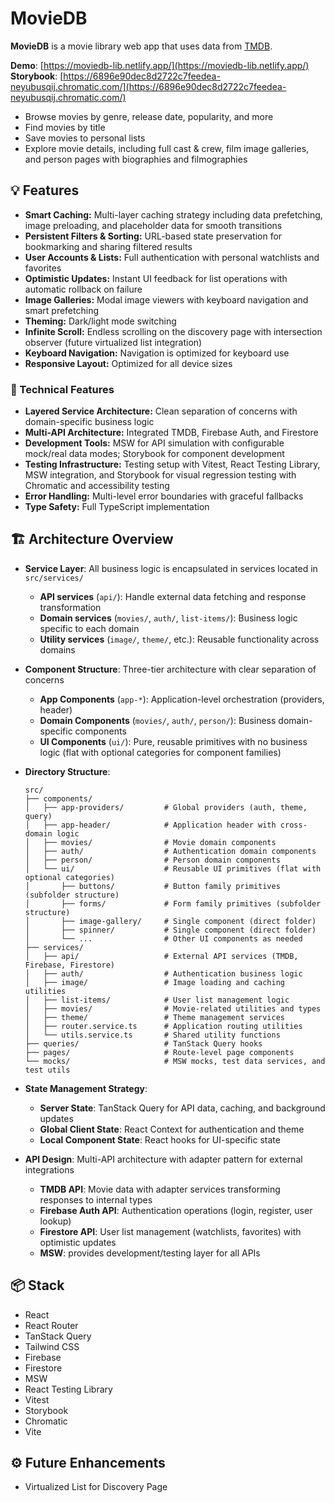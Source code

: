 # MovieDB

**MovieDB** is a movie library web app that uses data from [TMDB](https://developer.themoviedb.org/docs/getting-started).

**Demo**: [https://moviedb-lib.netlify.app/](https://moviedb-lib.netlify.app/)  
**Storybook**: [https://6896e90dec8d2722c7feedea-neyubusqij.chromatic.com/](https://6896e90dec8d2722c7feedea-neyubusqij.chromatic.com/)

- Browse movies by genre, release date, popularity, and more
- Find movies by title
- Save movies to personal lists
- Explore movie details, including full cast & crew, film image galleries, and person pages with biographies and filmographies

## 💡 Features

- **Smart Caching:** Multi-layer caching strategy including data prefetching, image preloading, and placeholder data for smooth transitions
- **Persistent Filters & Sorting:** URL-based state preservation for bookmarking and sharing filtered results
- **User Accounts & Lists:** Full authentication with personal watchlists and favorites
- **Optimistic Updates:** Instant UI feedback for list operations with automatic rollback on failure
- **Image Galleries:** Modal image viewers with keyboard navigation and smart prefetching
- **Theming:** Dark/light mode switching
- **Infinite Scroll:** Endless scrolling on the discovery page with intersection observer (future virtualized list integration)
- **Keyboard Navigation:** Navigation is optimized for keyboard use
- **Responsive Layout:** Optimized for all device sizes

### 🔧 Technical Features

- **Layered Service Architecture:** Clean separation of concerns with domain-specific business logic
- **Multi-API Architecture:** Integrated TMDB, Firebase Auth, and Firestore
- **Development Tools:** MSW for API simulation with configurable mock/real data modes; Storybook for component development
- **Testing Infrastructure:** Testing setup with Vitest, React Testing Library, MSW integration, and Storybook for visual regression testing with Chromatic and accessibility testing
- **Error Handling:** Multi-level error boundaries with graceful fallbacks
- **Type Safety:** Full TypeScript implementation

## 🏗️ Architecture Overview

- **Service Layer**: All business logic is encapsulated in services located in `src/services/`

  - **API services** (`api/`): Handle external data fetching and response transformation
  - **Domain services** (`movies/`, `auth/`, `list-items/`): Business logic specific to each domain
  - **Utility services** (`image/`, `theme/`, etc.): Reusable functionality across domains

- **Component Structure**: Three-tier architecture with clear separation of concerns

  - **App Components** (`app-*`): Application-level orchestration (providers, header)
  - **Domain Components** (`movies/`, `auth/`, `person/`): Business domain-specific components
  - **UI Components** (`ui/`): Pure, reusable primitives with no business logic (flat with optional categories for component families)

- **Directory Structure**:

  ```
  src/
  ├── components/
  │   ├── app-providers/         # Global providers (auth, theme, query)
  │   ├── app-header/            # Application header with cross-domain logic
  │   ├── movies/                # Movie domain components
  │   ├── auth/                  # Authentication domain components
  │   ├── person/                # Person domain components
  │   └── ui/                    # Reusable UI primitives (flat with optional categories)
  │       ├── buttons/           # Button family primitives (subfolder structure)
  │       ├── forms/             # Form family primitives (subfolder structure)
  │       ├── image-gallery/     # Single component (direct folder)
  │       ├── spinner/           # Single component (direct folder)
  │       └── ...                # Other UI components as needed
  ├── services/
  │   ├── api/                   # External API services (TMDB, Firebase, Firestore)
  │   ├── auth/                  # Authentication business logic
  │   ├── image/                 # Image loading and caching utilities
  │   ├── list-items/            # User list management logic
  │   ├── movies/                # Movie-related utilities and types
  │   ├── theme/                 # Theme management services
  │   ├── router.service.ts      # Application routing utilities
  │   └── utils.service.ts       # Shared utility functions
  ├── queries/                   # TanStack Query hooks
  ├── pages/                     # Route-level page components
  └── mocks/                     # MSW mocks, test data services, and test utils
  ```

- **State Management Strategy**:

  - **Server State**: TanStack Query for API data, caching, and background updates
  - **Global Client State**: React Context for authentication and theme
  - **Local Component State**: React hooks for UI-specific state

- **API Design**: Multi-API architecture with adapter pattern for external integrations

  - **TMDB API**: Movie data with adapter services transforming responses to internal types
  - **Firebase Auth API**: Authentication operations (login, register, user lookup)
  - **Firestore API**: User list management (watchlists, favorites) with optimistic updates
  - **MSW**: provides development/testing layer for all APIs

## 📦 Stack

- React
- React Router
- TanStack Query
- Tailwind CSS
- Firebase
- Firestore
- MSW
- React Testing Library
- Vitest
- Storybook
- Chromatic
- Vite

## ⚙️ Future Enhancements

- Virtualized List for Discovery Page
